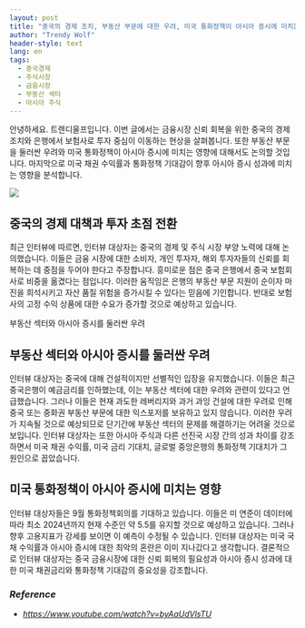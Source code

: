 ```yaml
---
layout: post
title: "중국의 경제 조치, 부동산 부문에 대한 우려, 미국 통화정책이 아시아 증시에 미치는 영향."
author: "Trendy Wolf"
header-style: text
lang: en
tags:
  - 중국경제
  - 주식시장
  - 금융시장
  - 부동산 섹터
  - 아시아 주식
---
```


안녕하세요. 트렌디울프입니다. 이번 글에서는 금융시장 신뢰 회복을 위한 중국의 경제 조치와 은행에서 보험사로 투자 중심이 이동하는 현상을 살펴봅니다. 또한 부동산 부문을 둘러싼 우려와 미국 통화정책이 아시아 증시에 미치는 영향에 대해서도 논의할 것입니다. 마지막으로 미국 채권 수익률과 통화정책 기대감이 향후 아시아 증시 성과에 미치는 영향을 분석합니다.

<img
    src="https://i.ytimg.com/vi/byAaUdVlsTU/hqdefault.jpg"
/>






## 중국의 경제 대책과 투자 초점 전환

최근 인터뷰에 따르면, 인터뷰 대상자는 중국의 경제 및 주식 시장 부양 노력에 대해 논의했습니다. 이들은 금융 시장에 대한 소비자, 개인 투자자, 해외 투자자들의 신뢰를 회복하는 데 중점을 두어야 한다고 주장합니다. 흥미로운 점은 중국 은행에서 중국 보험회사로 비중을 옮겼다는 점입니다. 이러한 움직임은 은행의 부동산 부문 지원이 순이자 마진을 희석시키고 자산 품질 위험을 증가시킬 수 있다는 믿음에 기인합니다. 반대로 보험사의 고정 수익 상품에 대한 수요가 증가할 것으로 예상하고 있습니다.







부동산 섹터와 아시아 증시를 둘러싼 우려 

## 부동산 섹터와 아시아 증시를 둘러싼 우려

인터뷰 대상자는 중국에 대해 건설적이지만 선별적인 입장을 유지했습니다. 이들은 최근 중국은행이 예금금리를 인하했는데, 이는 부동산 섹터에 대한 우려와 관련이 있다고 언급했습니다. 그러나 이들은 현재 과도한 레버리지와 과거 과잉 건설에 대한 우려로 인해 중국 또는 중화권 부동산 부문에 대한 익스포저를 보유하고 있지 않습니다. 이러한 우려가 지속될 것으로 예상되므로 단기간에 부동산 섹터의 문제를 해결하기는 어려울 것으로 보입니다. 인터뷰 대상자는 또한 아시아 주식과 다른 선진국 시장 간의 성과 차이를 강조하면서 미국 채권 수익률, 미국 금리 기대치, 글로벌 중앙은행의 통화정책 기대치가 그 원인으로 꼽았습니다.









## 미국 통화정책이 아시아 증시에 미치는 영향

인터뷰 대상자들은 9월 통화정책회의를 기대하고 있습니다. 이들은 미 연준이 데이터에 따라 최소 2024년까지 현재 수준인 약 5.5를 유지할 것으로 예상하고 있습니다. 그러나 향후 고용지표가 강세를 보이면 이 예측이 수정될 수 있습니다. 인터뷰 대상자는 미국 국채 수익률과 아시아 증시에 대한 최악의 혼란은 이미 지나갔다고 생각합니다. 결론적으로 인터뷰 대상자는 중국 금융시장에 대한 신뢰 회복의 필요성과 아시아 증시 성과에 대한 미국 채권금리와 통화정책 기대감의 중요성을 강조합니다.


### _Reference_
- _https://www.youtube.com/watch?v=byAaUdVlsTU_

